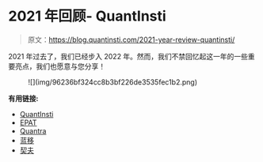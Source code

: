 # 2021 年回顾- QuantInsti

> 原文：<https://blog.quantinsti.com/2021-year-review-quantinsti/>

2021 年过去了，我们已经步入 2022 年。然而，我们不禁回忆起这一年的一些重要亮点，我们也愿意与您分享！

<figure class="kg-card kg-image-card kg-width-full">![](img/96236bf324cc8b3bf226de3535fec1b2.png)</figure>

**有用链接:**

*   [QuantInsti](https://www.quantinsti.com)
*   [EPAT](https://www.quantinsti.com/epat)
*   [Quantra](https://quantra.quantinsti.com)
*   [蓝移](https://blueshift.quantinsti.com/research/strategies/)
*   [契夫](https://www.quantinsti.com/csaf)